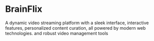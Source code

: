 # BrainFlix
A dynamic video streaming platform with a sleek interface, interactive features, personalized content curation, all powered by modern web technologies. and robust video management tools
